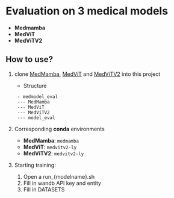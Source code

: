 # Evaluation on 3 medical models

- **Medmamba**
- **MedViT**
- **MedViTV2**

## How to use?

1. clone [MedMamba](#https://github.com/YubiaoYue/MedMamba.git), [MedViT](#https://github.com/Omid-Nejati/MedViT.git) and [MedViTV2](#https://github.com/Omid-Nejati/MedViTV2.git) into this project

   - Structure

   ```
    - medmodel_eval
    --- MedMamba
    --- MedViT
    --- MedViTV2
    --- model_eval
   ```

2. Corresponding **conda** environments

   - **MedMamba**: `medmamba`
   - **MedViT**: `medvitv2-ly`
   - **MedViTV2**: `medvitv2-ly`

3. Starting training:
   1. Open a run\_{modelname}.sh
   2. Fill in wandb API key and entity
   3. Fill in DATASETS
